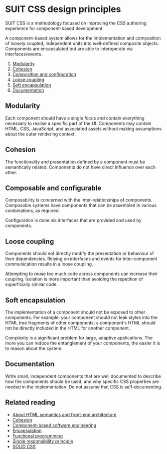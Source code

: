 # SUIT CSS design principles

SUIT CSS is a methodology focused on improving the CSS authoring experience for
component-based development.

A component-based system allows for the implementation and composition of
loosely coupled, independent units into well-defined composite objects.
Components are encapsulated but are able to interoperate via interfaces/events.

1. [Modularity](#modularity)
2. [Cohesion](#cohesion)
3. [Composition and configuration](#composition)
4. [Loose coupling](#coupling)
5. [Soft encapsulation](#encapsulation)
6. [Documentation](#documentation)

<a name="modularity"></a>
## Modularity

Each component should have a single focus and contain everything necessary to
realise a specific part of the UI. Components may contain HTML,
CSS, JavaScript, and associated assets without making assumptions about the
outer rendering context.

<a name="cohesion"></a>
## Cohesion

The functionality and presentation defined by a component must be semantically
related. Components do not have direct influence over each other.

<a name="composition"></a>
## Composable and configurable

Composability is concerned with the inter-relationships of components.
Composable systems have components that can be assembled in various
combinations, as required.

Configuration is done via interfaces that are provided and used by components.

<a name="coupling"></a>
## Loose coupling

Components should not directly modify the presentation or behaviour of their
dependencies. Relying on interfaces and events for inter-component
communication results in a loose coupling.

Attempting to reuse too much code across components can increase their
coupling. Isolation is more important than avoiding the repetition of
superficially similar code.

<a name="encapsulation"></a>
## Soft encapsulation

The implementation of a component should not be exposed to other components.
For example: your component should not leak styles into the HTML tree fragments
of other components; a component's HTML should not be directly included in the
HTML for another component.

Complexity is a significant problem for large, adaptive applications. The more
you can reduce the entanglement of your components, the easier it is to reason
about the system.

<a name="documentation"></a>
## Documentation

Write small, independent components that are well documented to describe how
the components should be used, and why specific CSS properties are needed in
the implementation. Do not assume that CSS is self-documenting.

## Related reading

* [About HTML semantics and front-end architecture](http://nicolasgallagher.com/about-html-semantics-front-end-architecture/)
* [Cohesion](http://en.wikipedia.org/wiki/Cohesion_(computer_science))
* [Component-based software engineering](http://en.wikipedia.org/wiki/Component-based_software_engineering)
* [Encapsulation](http://en.wikipedia.org/wiki/Encapsulation_(object-oriented_programming))
* [Functional programming](http://en.wikipedia.org/wiki/Functional_programming)
* [Single responsibility principle](http://en.wikipedia.org/wiki/Single_responsibility_principle)
* [SOLID CSS](http://blog.millermedeiros.com/solid-css/)
